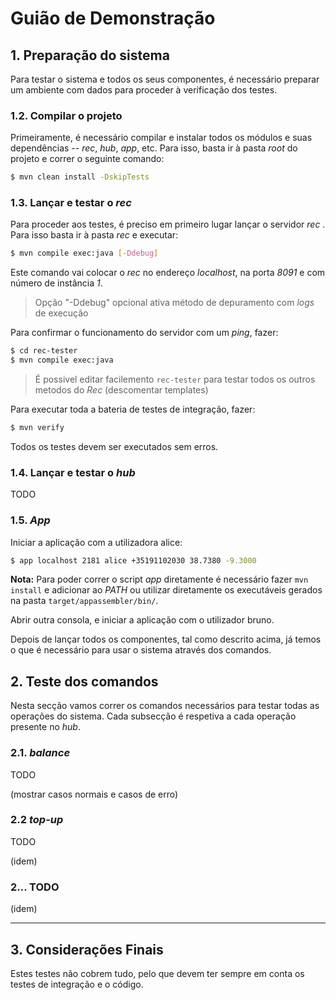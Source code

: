 # Guião de Demonstração

## 1. Preparação do sistema

Para testar o sistema e todos os seus componentes, é necessário preparar um ambiente com dados para proceder à verificação dos testes.

### 1.2. Compilar o projeto

Primeiramente, é necessário compilar e instalar todos os módulos e suas dependências --  *rec*, *hub*, *app*, etc.
Para isso, basta ir à pasta *root* do projeto e correr o seguinte comando:

```sh
$ mvn clean install -DskipTests
```

### 1.3. Lançar e testar o *rec*

Para proceder aos testes, é preciso em primeiro lugar lançar o servidor *rec* .
Para isso basta ir à pasta *rec* e executar:

```sh
$ mvn compile exec:java [-Ddebug]
```

Este comando vai colocar o *rec* no endereço *localhost*, na porta *8091* e com número de instância *1*.
> Opção "-Ddebug" opcional ativa método de depuramento com *logs* de execução

Para confirmar o funcionamento do servidor com um *ping*, fazer:

```sh
$ cd rec-tester
$ mvn compile exec:java
```

> É possivel editar facilemento `rec-tester` para testar todos os outros metodos do *Rec* (descomentar templates)

Para executar toda a bateria de testes de integração, fazer:

```sh
$ mvn verify
```

Todos os testes devem ser executados sem erros.


### 1.4. Lançar e testar o *hub*

TODO

### 1.5. *App*

Iniciar a aplicação com a utilizadora alice:

```sh
$ app localhost 2181 alice +35191102030 38.7380 -9.3000
```

**Nota:** Para poder correr o script *app* diretamente é necessário fazer `mvn install` e adicionar ao *PATH* ou utilizar diretamente os executáveis gerados na pasta `target/appassembler/bin/`.

Abrir outra consola, e iniciar a aplicação com o utilizador bruno.

Depois de lançar todos os componentes, tal como descrito acima, já temos o que é necessário para usar o sistema através dos comandos.

## 2. Teste dos comandos

Nesta secção vamos correr os comandos necessários para testar todas as operações do sistema.
Cada subsecção é respetiva a cada operação presente no *hub*.

### 2.1. *balance*

TODO

(mostrar casos normais e casos de erro)

### 2.2 *top-up*

TODO

(idem)

### 2... TODO

(idem)

----

## 3. Considerações Finais

Estes testes não cobrem tudo, pelo que devem ter sempre em conta os testes de integração e o código.
